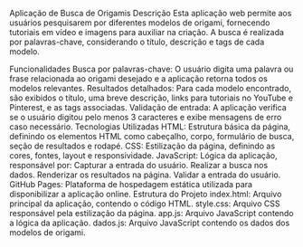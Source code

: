 Aplicação de Busca de Origamis
Descrição
Esta aplicação web permite aos usuários pesquisarem por diferentes modelos de origami, fornecendo tutoriais em vídeo e imagens para auxiliar na criação. A busca é realizada por palavras-chave, considerando o título, descrição e tags de cada modelo.

Funcionalidades
Busca por palavras-chave: O usuário digita uma palavra ou frase relacionada ao origami desejado e a aplicação retorna todos os modelos relevantes.
Resultados detalhados: Para cada modelo encontrado, são exibidos o título, uma breve descrição, links para tutoriais no YouTube e Pinterest, e as tags associadas.
Validação de entrada: A aplicação verifica se o usuário digitou pelo menos 3 caracteres e exibe mensagens de erro caso necessário.
Tecnologias Utilizadas
HTML: Estrutura básica da página, definindo os elementos HTML como cabeçalho, corpo, formulário de busca, seção de resultados e rodapé.
CSS: Estilização da página, definindo as cores, fontes, layout e responsividade.
JavaScript: Lógica da aplicação, responsável por:
Capturar a entrada do usuário.
Realizar a busca nos dados.
Renderizar os resultados na página.
Validar a entrada do usuário.
GitHub Pages: Plataforma de hospedagem estática utilizada para disponibilizar a aplicação online.
Estrutura do Projeto
index.html: Arquivo principal da aplicação, contendo o código HTML.
style.css: Arquivo CSS responsável pela estilização da página.
app.js: Arquivo JavaScript contendo a lógica da aplicação.
dados.js: Arquivo JavaScript contendo os dados dos modelos de origami.
